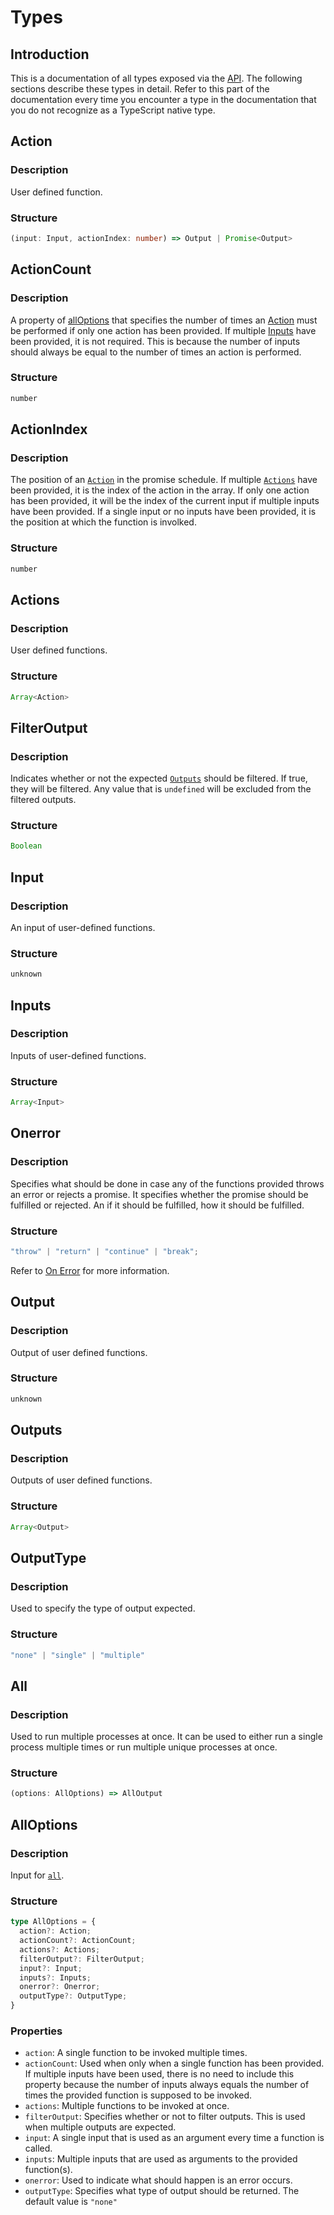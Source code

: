 # Types

## Introduction

This is a documentation of all types exposed via the [API](./api.md). The following sections describe these types in detail. Refer to this part of the documentation every time you encounter a type in the documentation that you do not recognize as a TypeScript native type.

## Action

### Description

User defined function.

### Structure

```ts
(input: Input, actionIndex: number) => Output | Promise<Output>
```

## ActionCount

### Description

A property of [allOptions](#alloptions) that specifies the number of times an [Action](#action) must be performed if only one action has been provided. If multiple [Inputs](#inputs) have been provided, it is not required. This is because the number of inputs should always be equal to the number of times an action is performed.

### Structure

```ts
number
```

## ActionIndex

### Description

The position of an [`Action`](#action) in the promise schedule. If multiple [`Actions`](#actions) have been provided, it is the index of the action in the array. If only one action has been provided, it will be the index of the current input if multiple inputs have been provided. If a single input or no inputs have been provided, it is the position at which the function is involked.

### Structure

```ts
number
```

## Actions

### Description

User defined functions.

### Structure

```ts
Array<Action>
```

## FilterOutput

### Description

Indicates whether or not the expected [`Outputs`](#outputs) should be filtered. If true, they will be filtered. Any value that is `undefined` will be excluded from the filtered outputs.

### Structure

```ts
Boolean
```

## Input

### Description

An input of user-defined functions.

### Structure

```ts
unknown
```

## Inputs

### Description

Inputs of user-defined functions.

### Structure

```ts
Array<Input>
```

## Onerror

### Description

Specifies what should be done in case any of the functions provided throws an error or rejects a promise. It specifies whether the promise should be fulfilled or rejected. An if it should be fulfilled, how it should be fulfilled.

### Structure

```ts
"throw" | "return" | "continue" | "break";
```

Refer to [On Error](../onerror.md) for more information.

## Output

### Description

Output of user defined functions.

### Structure

```ts
unknown
```

## Outputs

### Description

Outputs of user defined functions.

### Structure

```ts
Array<Output>
```

## OutputType

### Description

Used to specify the type of output expected.

### Structure

```ts
"none" | "single" | "multiple"
```

## All

### Description

Used to run multiple processes at once. It can be used to either run a single process multiple times or run multiple unique processes at once.

### Structure

```ts
(options: AllOptions) => AllOutput
```

## AllOptions

### Description

Input for [`all`](#all).

### Structure

```ts
type AllOptions = {
  action?: Action;
  actionCount?: ActionCount;
  actions?: Actions;
  filterOutput?: FilterOutput;
  input?: Input;
  inputs?: Inputs;
  onerror?: Onerror;
  outputType?: OutputType;
}
```

### Properties

- `action`: A single function to be invoked multiple times.
- `actionCount`: Used when only when a single function has been provided. If multiple inputs have been used, there is no need to include this property because the number of inputs always equals the number of times the provided function is supposed to be invoked.
- `actions`: Multiple functions to be invoked at once.
- `filterOutput`: Specifies whether or not to filter outputs. This is used when multiple outputs are expected.
- `input`: A single input that is used as an argument every time a function is called.
- `inputs`: Multiple inputs that are used as arguments to the provided function(s).
- `onerror`: Used to indicate what should happen is an error occurs.
- `outputType`: Specifies what type of output should be returned. The default value is `"none"`
